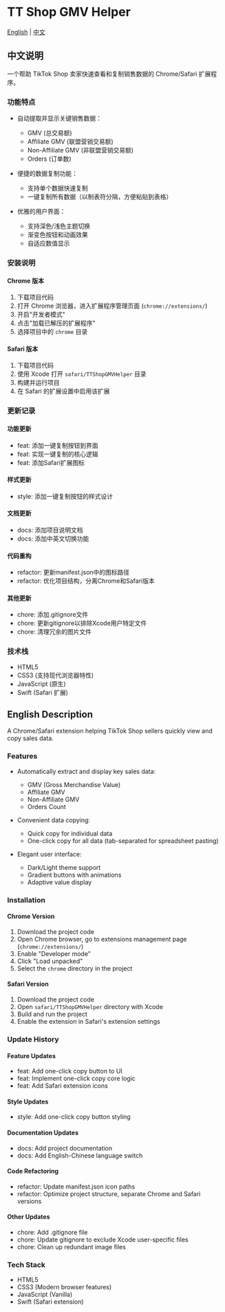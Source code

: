 # TT Shop GMV Helper

[English](#english) | [中文](#chinese)

<div id="chinese">

## 中文说明

一个帮助 TikTok Shop 卖家快速查看和复制销售数据的 Chrome/Safari 扩展程序。

### 功能特点

- 自动提取并显示关键销售数据：
  - GMV (总交易额)
  - Affiliate GMV (联盟营销交易额)
  - Non-Affiliate GMV (非联盟营销交易额)
  - Orders (订单数)

- 便捷的数据复制功能：
  - 支持单个数据快速复制
  - 一键复制所有数据（以制表符分隔，方便粘贴到表格）

- 优雅的用户界面：
  - 支持深色/浅色主题切换
  - 渐变色按钮和动画效果
  - 自适应数值显示

### 安装说明

#### Chrome 版本
1. 下载项目代码
2. 打开 Chrome 浏览器，进入扩展程序管理页面 (`chrome://extensions/`)
3. 开启"开发者模式"
4. 点击"加载已解压的扩展程序"
5. 选择项目中的 `chrome` 目录

#### Safari 版本
1. 下载项目代码
2. 使用 Xcode 打开 `safari/TTShopGMVHelper` 目录
3. 构建并运行项目
4. 在 Safari 的扩展设置中启用该扩展

### 更新记录

#### 功能更新
- feat: 添加一键复制按钮到界面
- feat: 实现一键复制的核心逻辑
- feat: 添加Safari扩展图标

#### 样式更新
- style: 添加一键复制按钮的样式设计

#### 文档更新
- docs: 添加项目说明文档
- docs: 添加中英文切换功能

#### 代码重构
- refactor: 更新manifest.json中的图标路径
- refactor: 优化项目结构，分离Chrome和Safari版本

#### 其他更新
- chore: 添加.gitignore文件
- chore: 更新gitignore以排除Xcode用户特定文件
- chore: 清理冗余的图片文件

### 技术栈

- HTML5
- CSS3 (支持现代浏览器特性)
- JavaScript (原生)
- Swift (Safari 扩展)

</div>

<div id="english">

## English Description

A Chrome/Safari extension helping TikTok Shop sellers quickly view and copy sales data.

### Features

- Automatically extract and display key sales data:
  - GMV (Gross Merchandise Value)
  - Affiliate GMV
  - Non-Affiliate GMV
  - Orders Count

- Convenient data copying:
  - Quick copy for individual data
  - One-click copy for all data (tab-separated for spreadsheet pasting)

- Elegant user interface:
  - Dark/Light theme support
  - Gradient buttons with animations
  - Adaptive value display

### Installation

#### Chrome Version
1. Download the project code
2. Open Chrome browser, go to extensions management page (`chrome://extensions/`)
3. Enable "Developer mode"
4. Click "Load unpacked"
5. Select the `chrome` directory in the project

#### Safari Version
1. Download the project code
2. Open `safari/TTShopGMVHelper` directory with Xcode
3. Build and run the project
4. Enable the extension in Safari's extension settings

### Update History

#### Feature Updates
- feat: Add one-click copy button to UI
- feat: Implement one-click copy core logic
- feat: Add Safari extension icons

#### Style Updates
- style: Add one-click copy button styling

#### Documentation Updates
- docs: Add project documentation
- docs: Add English-Chinese language switch

#### Code Refactoring
- refactor: Update manifest.json icon paths
- refactor: Optimize project structure, separate Chrome and Safari versions

#### Other Updates
- chore: Add .gitignore file
- chore: Update gitignore to exclude Xcode user-specific files
- chore: Clean up redundant image files

### Tech Stack

- HTML5
- CSS3 (Modern browser features)
- JavaScript (Vanilla)
- Swift (Safari extension)

</div> 